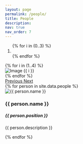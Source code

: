 ```yaml
---
layout: page
permalink: /people/
title: People
description: 
nav: true
nav_order: 7
---
```


<!-- Carousel -->
<div id="carouselExampleIndicators" class="carousel slide" data-ride="carousel">
  <ol class="carousel-indicators">
    {% for i in (0..3) %}
      <li data-target="#carouselExampleIndicators" data-slide-to="{{ i }}" class="{% if i == 0 %}active{% endif %}"></li>
    {% endfor %}
  </ol>
  <div class="carousel-inner">
    {% for i in (1..4) %}
      <div class="carousel-item {% if forloop.first %}active{% endif %}">
        <img src="/assets/img/people/carousel/{{ i }}.jpg" class="d-block w-100" alt="Image {{ i }}">
      </div>
    {% endfor %}
  </div>
  <a class="carousel-control-prev" href="#carouselExampleIndicators" role="button" data-slide="prev">
    <span class="carousel-control-prev-icon" aria-hidden="true"></span>
    <span class="sr-only">Previous</span>
  </a>
  <a class="carousel-control-next" href="#carouselExampleIndicators" role="button" data-slide="next">
    <span class="carousel-control-next-icon" aria-hidden="true"></span>
    <span class="sr-only">Next</span>
  </a>
</div>

<!-- People Section -->
<div class="container mt-5">
  {% for person in site.data.people %}
  <div class="row mb-4">
    <div class="col-md-3">
      <img src="/assets/img/people/current/{{ person.image }}" class="img-fluid rounded" alt="{{ person.name }}">
    </div>
    <div class="col-md-9">
      <h3>{{ person.name }}</h3>
      <h5>{{ person.position }}</h5>
      <p>{{ person.description }}</p>
    </div>
  </div>
  {% endfor %}
</div>